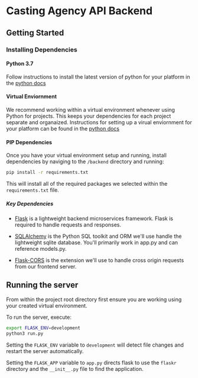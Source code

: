 # Casting Agency API Backend

## Getting Started

### Installing Dependencies

#### Python 3.7

Follow instructions to install the latest version of python for your platform in the [python docs](https://docs.python.org/3/using/unix.html#getting-and-installing-the-latest-version-of-python)

#### Virtual Enviornment

We recommend working within a virtual environment whenever using Python for projects. This keeps your dependencies for each project separate and organaized. Instructions for setting up a virual enviornment for your platform can be found in the [python docs](https://packaging.python.org/guides/installing-using-pip-and-virtual-environments/)

#### PIP Dependencies

Once you have your virtual environment setup and running, install dependencies by naviging to the `/backend` directory and running:

```bash
pip install -r requirements.txt
```

This will install all of the required packages we selected within the `requirements.txt` file.

##### Key Dependencies

-   [Flask](http://flask.pocoo.org/) is a lightweight backend microservices framework. Flask is required to handle requests and responses.

-   [SQLAlchemy](https://www.sqlalchemy.org/) is the Python SQL toolkit and ORM we'll use handle the lightweight sqlite database. You'll primarily work in app.py and can reference models.py.

-   [Flask-CORS](https://flask-cors.readthedocs.io/en/latest/#) is the extension we'll use to handle cross origin requests from our frontend server.

## Running the server

From within the project root directory first ensure you are working using your created virtual environment.

To run the server, execute:

```bash
export FLASK_ENV=development
python3 run.py
```

Setting the `FLASK_ENV` variable to `development` will detect file changes and restart the server automatically.

Setting the `FLASK_APP` variable to `app.py` directs flask to use the `flaskr` directory and the `__init__.py` file to find the application.
